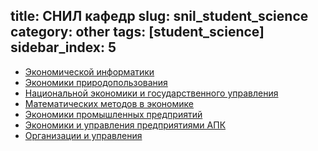 title: СНИЛ кафедр
slug: snil_student_science
category: other
tags: [student_science]
sidebar_index: 5
---

- [Экономической информатики](/files/snil/dki_snil.pdf)
- [Экономики природопользования](/files/snil/dke_snil.pdf)
- [Национальной экономики и государственного управления](/files/snil/dkm_snil.pdf)
- [Математических методов в экономике](/files/snil/dkk_snil.pdf)
- [Экономики промышленных предприятий](/files/snil/dkp_snil.pdf)
- [Экономики и управления предприятиями АПК](/files/snil/dka_snil.pdf)
- [Организации и управления](/files/snil/dku_snil.pdf)
